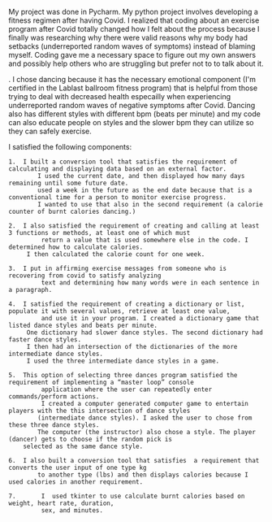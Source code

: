   My project was done in Pycharm.  My python project involves developing a fitness regimen after having Covid.  I realized that coding about an exercise program after Covid totally changed how I felt about the process because I finally was researching why there were valid reasons why my body had setbacks (underreported random waves of symptoms) instead of blaming myself.   Coding gave me a necessary space to figure out my own answers and possibly help others who are struggling but prefer not to to talk about it.       
 
. I chose dancing because it has the necessary emotional component (I'm certified in the Lablast ballroom fitness program) that is helpful from those trying to deal with decreased health especailly when experiencing underreported random waves of negative symptoms after Covid. Dancing also has different styles with different bpm (beats per minute) and my code can also educate people on styles and the slower bpm they can utilize so they can safely exercise.


I satisfied the following components:
	
	1.	I built a conversion tool that satisfies the requirement of calculating and displaying data based on an external factor.
	        I used the current date, and then displayed how many days remaining until some future date. 
	        used a week in the future as the end date because that is a conventional time for a person to monitor exercise progress. 
	        I wanted to use that also in the second requirement (a calorie counter of burnt calories dancing.)
	
	2.	I also satisfied the requirement of creating and calling at least 3 functions or methods, at least one of which must
	         return a value that is used somewhere else in the code. I determined how to calculate calories. 
		 I then calculated the calorie count for one week.
	
	3.	I put in affirming exercise messages from someone who is recovering from covid to satisfy analyzing
	         text and determining how many words were in each sentence in a paragraph.
	
	4.	I satisfied the requirement of creating a dictionary or list, populate it with several values, retrieve at least one value,
	         and use it in your program. I created a dictionary game that listed dance styles and beats per minute.
		 One dictionary had slower dance styles. The second dictionary had faster dance styles.
		 I then had an intersection of the dictionaries of the more intermediate dance styles.
		 I used the three intermediate dance styles in a game.
	
	5.	This option of selecting three dances program satisfied the requirement of implementing a “master loop” console 
	         application where the user can repeatedly enter commands/perform actions.
	         I created a computer generated computer game to entertain players with the this intersection of dance styles 
	        (intermediate dance styles). I asked the user to chose from these three dance styles. 
	        The computer (the instructor) also chose a style. The player (dancer) gets to choose if the random pick is
		selected as the same dance style.
	
	6.	I also built a conversion tool that satisfies  a requirement that converts the user input of one type kg  
	        to another type (lbs) and then displays calories because I used calories in another requirement. 
	
	7.       I  used tkinter to use calculate burnt calories based on weight, heart rate, duration, 
	         sex, and minutes.


